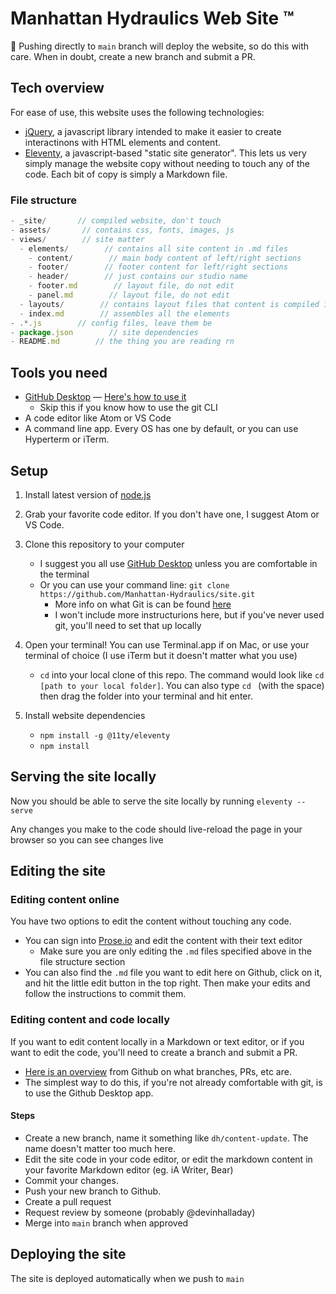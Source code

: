 # Manhattan Hydraulics Web Site ™

🚨 Pushing directly to `main` branch will deploy the website, so do this with care. When in doubt, create a new branch and submit a PR.

## Tech overview
For ease of use, this website uses the following technologies:
* [jQuery](https://jquery.com/), a javascript library intended to make it easier to create interactinons with HTML elements and content.
* [Eleventy](https://www.11ty.dev/), a javascript-based "static site generator". This lets us very simply manage the website copy without needing to touch any of the code. Each bit of copy is simply a Markdown file.

### File structure
```js
- _site/       // compiled website, don't touch
- assets/       // contains css, fonts, images, js
- views/        // site matter
  - elements/        // contains all site content in .md files
    - content/        // main body content of left/right sections
    - footer/        // footer content for left/right sections
    - header/        // just contains our studio name
    - footer.md        // layout file, do not edit
    - panel.md        // layout file, do not edit
  - layouts/        // contains layout files that content is compiled into by Eleventy. SEO information is stored here.
  - index.md        // assembles all the elements
- .*.js        // config files, leave them be
- package.json        // site dependencies
- README.md        // the thing you are reading rn
```

## Tools you need
- [GitHub Desktop](https://desktop.github.com/) — [Here's how to use it](https://docs.github.com/en/free-pro-team@latest/desktop/contributing-and-collaborating-using-github-desktop)
  - Skip this if you know how to use the git CLI
- A code editor like Atom or VS Code
- A command line app. Every OS has one by default, or you can use Hyperterm or iTerm.


## Setup
1. Install latest version of [node.js](https://nodejs.org/en/download/)

2. Grab your favorite code editor. If you don't have one, I suggest Atom or VS Code.

2. Clone this repository to your computer
   - I suggest you all use [GitHub Desktop](https://desktop.github.com/) unless you are comfortable in the terminal
   - Or you can use your command line: `git clone https://github.com/Manhattan-Hydraulics/site.git`
     - More info on what Git is can be found [here](https://guides.github.com/introduction/git-handbook/)
     - I won't include more instructurions here, but if you've never used git, you'll need to set that up locally
     
4. Open your terminal! You can use Terminal.app if on Mac, or use your terminal of choice (I use iTerm but it doesn't matter what you use)
    - `cd` into your local clone of this repo. The command would look like `cd [path to your local folder]`. You can also type `cd ` (with the space) then drag the folder into your terminal and hit enter.
    
3. Install website dependencies
    - `npm install -g @11ty/eleventy`
    - `npm install`

## Serving the site locally
Now you should be able to serve the site locally by running `eleventy --serve`

Any changes you make to the code should live-reload the page in your browser so you can see changes live
    
## Editing the site
### Editing content online
You have two options to edit the content without touching any code.
- You can sign into [Prose.io](https://prose.io/) and edit the content with their text editor
  - Make sure you are only editing the `.md` files specified above in the file structure section
- You can also find the `.md` file you want to edit here on Github, click on it, and hit the little edit button in the top right. Then make your edits and follow the instructions to commit them.
  
### Editing content and code locally
If you want to edit content locally in a Markdown or text editor, or if you want to edit the code, you'll need to create a branch and submit a PR.
- [Here is an overview](https://guides.github.com/introduction/flow/) from Github on what branches, PRs, etc are.
- The simplest way to do this, if you're not already comfortable with git, is to use the Github Desktop app.
#### Steps
- Create a new branch, name it something like `dh/content-update`. The name doesn't matter too much here.
- Edit the site code in your code editor, or edit the markdown content in your favorite Markdown editor (eg. iA Writer, Bear)
- Commit your changes.
- Push your new branch to Github.
- Create a pull request
- Request review by someone (probably @devinhalladay)
- Merge into `main` branch when approved

## Deploying the site
The site is deployed automatically when we push to `main`
